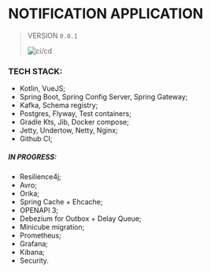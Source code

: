 # NOTIFICATION APPLICATION
> VERSION 
`0.0.1`
>
> ![ci/cd](https://github.com/fragaLY/notification/workflows/ci/cd/badge.svg)
>

### TECH STACK:
* Kotlin, VueJS;
* Spring Boot, Spring Config Server, Spring Gateway;
* Kafka, Schema registry;
* Postgres, Flyway, Test containers;
* Gradle Kts, Jib, Docker compose;
* Jetty, Undertow, Netty, Nginx; 
* Github CI;

##### IN PROGRESS:
* Resilience4j;
* Avro;
* Orika;
* Spring Cache + Ehcache;
* OPENAPI 3;
* Debezium for Outbox + Delay Queue;
* Minicube migration;
* Prometheus;
* Grafana;
* Kibana;
* Security.
